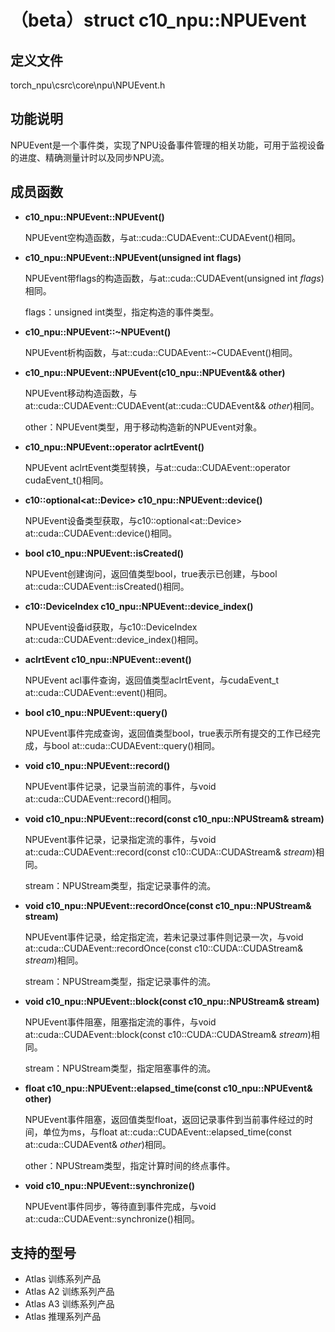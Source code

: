 # （beta）struct c10_npu::NPUEvent

## 定义文件

torch_npu\csrc\core\npu\NPUEvent.h

## 功能说明

NPUEvent是一个事件类，实现了NPU设备事件管理的相关功能，可用于监视设备的进度、精确测量计时以及同步NPU流。

## 成员函数

- **c10_npu::NPUEvent::NPUEvent()**

    NPUEvent空构造函数，与at::cuda::CUDAEvent::CUDAEvent()相同。

- **c10_npu::NPUEvent::NPUEvent(unsigned int flags)**

    NPUEvent带flags的构造函数，与at::cuda::CUDAEvent(unsigned int  _flags_)相同。

    flags：unsigned int类型，指定构造的事件类型。

- **c10_npu::NPUEvent::\~NPUEvent()**

    NPUEvent析构函数，与at::cuda::CUDAEvent::\~CUDAEvent()相同。

- **c10_npu::NPUEvent::NPUEvent(c10_npu::NPUEvent&& other)**

    NPUEvent移动构造函数，与at::cuda::CUDAEvent::CUDAEvent(at::cuda::CUDAEvent&&  _other_)相同。

    other：NPUEvent类型，用于移动构造新的NPUEvent对象。

- **c10_npu::NPUEvent::operator aclrtEvent()**

    NPUEvent aclrtEvent类型转换，与at::cuda::CUDAEvent::operator cudaEvent_t()相同。

- **c10::optional\<at::Device> c10_npu::NPUEvent::device()**

    NPUEvent设备类型获取，与c10::optional\<at::Device> at::cuda::CUDAEvent::device()相同。

- **bool c10_npu::NPUEvent::isCreated()**

    NPUEvent创建询问，返回值类型bool，true表示已创建，与bool at::cuda::CUDAEvent::isCreated()相同。

- **c10::DeviceIndex c10_npu::NPUEvent::device_index()**

    NPUEvent设备id获取，与c10::DeviceIndex at::cuda::CUDAEvent::device_index()相同。

- **aclrtEvent c10_npu::NPUEvent::event()**

    NPUEvent acl事件查询，返回值类型aclrtEvent，与cudaEvent_t at::cuda::CUDAEvent::event()相同。

- **bool c10_npu::NPUEvent::query()**

    NPUEvent事件完成查询，返回值类型bool，true表示所有提交的工作已经完成，与bool at::cuda::CUDAEvent::query()相同。

- **void c10_npu::NPUEvent::record()**

    NPUEvent事件记录，记录当前流的事件，与void at::cuda::CUDAEvent::record()相同。

- **void c10_npu::NPUEvent::record(const c10_npu::NPUStream& stream)**

    NPUEvent事件记录，记录指定流的事件，与void at::cuda::CUDAEvent::record(const c10::CUDA::CUDAStream&  _stream_)相同。

    stream：NPUStream类型，指定记录事件的流。

- **void c10_npu::NPUEvent::recordOnce(const c10_npu::NPUStream& stream)**

    NPUEvent事件记录，给定指定流，若未记录过事件则记录一次，与void at::cuda::CUDAEvent::recordOnce(const c10::CUDA::CUDAStream&  _stream_)相同。

    stream：NPUStream类型，指定记录事件的流。

- **void c10_npu::NPUEvent::block(const c10_npu::NPUStream& stream)**

    NPUEvent事件阻塞，阻塞指定流的事件，与void at::cuda::CUDAEvent::block(const c10::CUDA::CUDAStream&  _stream_)相同。

    stream：NPUStream类型，指定阻塞事件的流。

- **float c10_npu::NPUEvent::elapsed_time(const c10_npu::NPUEvent& other)**

    NPUEvent事件阻塞，返回值类型float，返回记录事件到当前事件经过的时间，单位为ms，与float at::cuda::CUDAEvent::elapsed_time(const at::cuda::CUDAEvent&  _other_)相同。

    other：NPUStream类型，指定计算时间的终点事件。

- **void c10_npu::NPUEvent::synchronize()**

    NPUEvent事件同步，等待直到事件完成，与void at::cuda::CUDAEvent::synchronize()相同。

## 支持的型号

- <term>Atlas 训练系列产品</term>
- <term>Atlas A2 训练系列产品</term>
- <term>Atlas A3 训练系列产品</term>
- <term>Atlas 推理系列产品</term>

